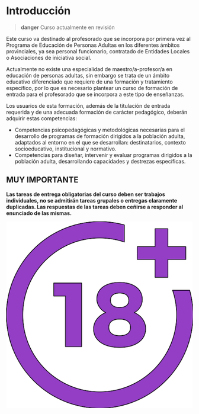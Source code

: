 # Introducción

>**danger**
>Curso actualmente en revisión

Este curso va destinado al profesorado que se incorpora por primera vez al Programa de Educación de Personas Adultas en los diferentes ámbitos provinciales, ya sea personal funcionario, contratado de Entidades Locales o Asociaciones de iniciativa social.

Actualmente no existe una especialidad de maestro/a-profesor/a en educación de personas adultas, sin embargo se trata de un ámbito educativo diferenciado que requiere de una formación y tratamiento específico, por lo que es necesario plantear un curso de formación de entrada para el profesorado que se incorpora a este tipo de enseñanzas.

Los usuarios de esta formación, además de la titulación de entrada requerida y de una adecuada formación de carácter pedagógico, deberán adquirir estas competencias:

* Competencias psicopedagógicas y metodológicas necesarias para el desarrollo de programas de formación dirigidos a la población adulta, adaptados al entorno en el que se desarrollan: destinatarios, contexto socioeducativo, institucional y normativo.
* Competencias para diseñar, intervenir y evaluar programas dirigidos a la población adulta, desarrollando capacidades y destrezas específicas.

## MUY IMPORTANTE

**Las tareas de entrega obligatorias del curso deben ser trabajos individuales, no se admitirán tareas grupales o entregas claramente duplicadas. Las respuestas de las tareas deben ceñirse a responder al enunciado de las mismas.**

![](img/plus-18-movie.png)

